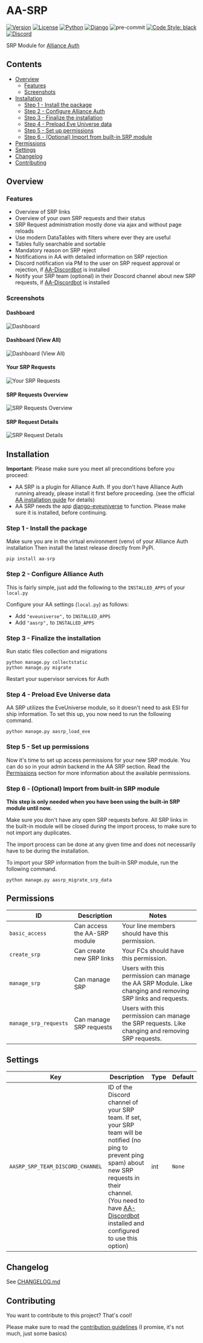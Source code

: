# AA-SRP

[![Version](https://img.shields.io/pypi/v/aa-srp?label=release)](https://pypi.org/project/aa-srp/)
[![License](https://img.shields.io/github/license/ppfeufer/aa-srp)](https://github.com/ppfeufer/aa-srp/blob/master/LICENSE)
[![Python](https://img.shields.io/pypi/pyversions/aa-srp)](https://pypi.org/project/aa-srp/)
[![Django](https://img.shields.io/pypi/djversions/aa-srp?label=django)](https://pypi.org/project/aa-srp/)
![pre-commit](https://img.shields.io/badge/pre--commit-enabled-brightgreen?logo=pre-commit&logoColor=white)
[![Code Style: black](https://img.shields.io/badge/code%20style-black-000000.svg)](http://black.readthedocs.io/en/latest/)
[![Discord](https://img.shields.io/discord/790364535294132234?label=discord)](https://discord.gg/zmh52wnfvM)

SRP Module for [Alliance Auth](https://gitlab.com/allianceauth/allianceauth)


## Contents

- [Overview](#overview)
    - [Features](#features)
    - [Screenshots](#screenshots)
- [Installation](#overview)
    - [Step 1 - Install the package](#step-1---install-the-package)
    - [Step 2 - Configure Alliance Auth](#step-2---configure-alliance-auth)
    - [Step 3 - Finalize the installation](#step-3---finalize-the-installation)
    - [Step 4 - Preload Eve Universe data](#step-4---preload-eve-universe-data)
    - [Step 5 - Set up permissions](#step-5---set-up-permissions)
    - [Step 6 - (Optional) Import from built-in SRP module](#step-6---optional-import-from-built-in-srp-module)
- [Permissions](#permissions)
- [Settings](#settings)
- [Changelog](#changelog)
- [Contributing](#contributing)


## Overview

### Features

- Overview of SRP links
- Overview of your own SRP requests and their status
- SRP Request administration mostly done via ajax and without page reloads
- Use modern DataTables with filters where ever they are useful
- Tables fully searchable and sortable
- Mandatory reason on SRP reject
- Notifications in AA with detailed information on SRP rejection
- Discord notification via PM to the user on SRP request approval or rejection, if
  [AA-Discordbot](https://github.com/pvyParts/allianceauth-discordbot) is installed
- Notify your SRP team (optional) in their Doscord channel about new SRP requests, if
  [AA-Discordbot](https://github.com/pvyParts/allianceauth-discordbot) is installed


### Screenshots

#### Dashboard
![Dashboard](https://raw.githubusercontent.com/ppfeufer/aa-srp/master/aasrp/images/aa-srp-dashboard.jpg)


#### Dashboard (View All)
![Dashboard (View All)](https://raw.githubusercontent.com/ppfeufer/aa-srp/master/aasrp/images/aa-srp-dashboard-view-all.jpg)


#### Your SRP Requests
![Your SRP Requests](https://raw.githubusercontent.com/ppfeufer/aa-srp/master/aasrp/images/aa-srp-your-requests.jpg)


#### SRP Requests Overview
![SRP Requests Overview](https://raw.githubusercontent.com/ppfeufer/aa-srp/master/aasrp/images/aa-srp-requests-overview.jpg)


#### SRP Request Details
![SRP Request Details](https://raw.githubusercontent.com/ppfeufer/aa-srp/master/aasrp/images/aa-srp-request-details.jpg)


## Installation

**Important**: Please make sure you meet all preconditions before you proceed:

- AA SRP is a plugin for Alliance Auth. If you don't have Alliance Auth running
  already, please install it first before proceeding. (see the official
  [AA installation guide](https://allianceauth.readthedocs.io/en/latest/installation/allianceauth.html) for details)
- AA SRP needs the app [django-eveuniverse](https://gitlab.com/ErikKalkoken/django-eveuniverse)
  to function. Please make sure it is installed, before continuing.


### Step 1 - Install the package

Make sure you are in the virtual environment (venv) of your Alliance Auth
installation Then install the latest release directly from PyPi.

```shell
pip install aa-srp
```


### Step 2 - Configure Alliance Auth

This is fairly simple, just add the following to the `INSTALLED_APPS` of your `local.py`

Configure your AA settings (`local.py`) as follows:

- Add `"eveuniverse",` to `INSTALLED_APPS`
- Add `"aasrp",` to `INSTALLED_APPS`


### Step 3 - Finalize the installation

Run  static files collection and migrations

```shell
python manage.py collectstatic
python manage.py migrate
```

Restart your supervisor services for Auth


### Step 4 - Preload Eve Universe data

AA SRP utilizes the EveUniverse module, so it doesn't need to ask ESI for ship
information. To set this up, you now need to run the following command.

```shell
python manage.py aasrp_load_eve
```

### Step 5 - Set up permissions

Now it's time to set up access permissions for your new SRP module. You can do so in
your admin backend in the AA SRP section. Read the [Permissions](#permissions)
section for more information about the available permissions.


### Step 6 - (Optional) Import from built-in SRP module

**This step is only needed when you have been using the built-in SRP module until now.**

Make sure you don't have any open SRP requests before. All SRP links in the built-in
module will be closed during the import process, to make sure to not import any
duplicates.

The import process can be done at any given time and does not necessarily have to be
during the installation.

To import your SRP information from the built-in SRP module, run the following command.

```shell
python manage.py aasrp_migrate_srp_data
```


## Permissions

| ID                    | Description                  | Notes                                                                                                       |
|-----------------------|------------------------------|-------------------------------------------------------------------------------------------------------------|
| `basic_access`        | Can access the AA-SRP module | Your line members should have this permission.                                                              |
| `create_srp`          | Can create new SRP links     | Your FCs should have this permission.                                                                       |
| `manage_srp`          | Can manage SRP               | Users with this permission can manage the AA SRP Module. Like changing and removing SRP links and requests. |
| `manage_srp_requests` | Can manage SRP requests      | Users with this permission can manage the SRP requests. Like changing and removing SRP requests.            |


## Settings

| Key | Description | Type | Default |
|-----|-------------|------|---------|
| `AASRP_SRP_TEAM_DISCORD_CHANNEL` | ID of the Discord channel of your SRP team. If set, your SRP team will be notified (no ping to prevent ping spam) about new SRP requests in their channel. (You need to have [AA-Discordbot](https://github.com/pvyParts/allianceauth-discordbot) installed and configured to use this option) | int | `None` |


## Changelog

See [CHANGELOG.md](CHANGELOG.md)


## Contributing

You want to contribute to this project? That's cool!

Please make sure to read the [contribution guidelines](CONTRIBUTING.md)
(I promise, it's not much, just some basics)
